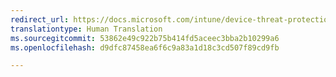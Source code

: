 ```yaml
---
redirect_url: https://docs.microsoft.com/intune/device-threat-protection-policy
translationtype: Human Translation
ms.sourcegitcommit: 53862e49c922b75b414fd5aceec3bba2b10299a6
ms.openlocfilehash: d9dfc87458ea6f6c9a83a1d18c3cd507f89cd9fb

---
```




<!--HONumber=Jan17_HO4-->


